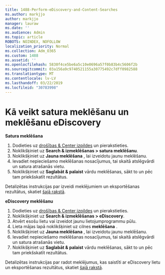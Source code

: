 ```yaml
---
title: 1488-Perform-eDiscovery-and-Content-Searches
ms.author: markjjo
author: markjjo
manager: lauraw
ms.date: ''
ms.audience: Admin
ms.topic: article
ROBOTS: NOINDEX, NOFOLLOW
localization_priority: Normal
ms.collection: Adm_O365
ms.custom: 1488
ms.assetid: ''
ms.openlocfilehash: 5830f4ce5be6a5c10e0696a57f0b83b4c5606f2b
ms.sourcegitcommit: 03a156a9c9740521155a30775492c7dff0982588
ms.translationtype: MT
ms.contentlocale: lv-LV
ms.lasthandoff: 03/22/2019
ms.locfileid: "30783998"
---
```

# <a name="how-to-perform-content-searches-and-ediscovery-searches"></a>Kā veikt satura meklēšanu un meklēšanu eDiscovery

**Satura meklēšana**

1. Dodieties uz [drošības & Center izpildes](https://protection.office.com) un pierakstieties.
2. Noklikšķiniet uz **Search & izmeklēšanas > satura meklēšanu**.
3. Noklikšķiniet uz **Jauna meklēšana** , lai izveidotu jaunu meklēšanu.
4. Ievadiet nepieciešamo meklēšanas nosacījumus, tai skaitā atslēgvārdi un satura atrašanās vietu.  
5. Noklikšķiniet uz **Saglabāt & palaist** vārdu meklēšanas, sākt to un pēc tam priekšskatīt rezultātus. 
 
Detalizētas instrukcijas par izveidi meklējumiem un eksportēšanas rezultātus, skatiet [šajā rakstā](https://docs.microsoft.com/office365/securitycompliance/content-search).

**eDiscovery meklēšanu**

1. Dodieties uz [drošības & Center izpildes](https://protection.office.com) un pierakstieties.
2. Noklikšķiniet uz **Search & izmeklēšanas > eDiscovery**.
3. Atvērt esošu lietu vai izveidot jaunu lietojumprogrammu pūlu.
4. Lieta mājas lapā noklikšķiniet uz cilnes **meklēšana** .  
5. Noklikšķiniet uz **Jauna meklēšana** , lai izveidotu jaunu meklēšanu.
6. Ievadiet nepieciešamo meklēšanas nosacījumus, tai skaitā atslēgvārdi un satura atrašanās vietu.  
7. Noklikšķiniet uz **Saglabāt & palaist** vārdu meklēšanas, sākt to un pēc tam priekšskatīt rezultātus.

Detalizētas instrukcijas par radot meklējumus, kas saistīti ar eDiscovery lietu un eksportēšanas rezultātus, skatiet [šajā rakstā](https://docs.microsoft.com/office365/securitycompliance/ediscovery-cases).